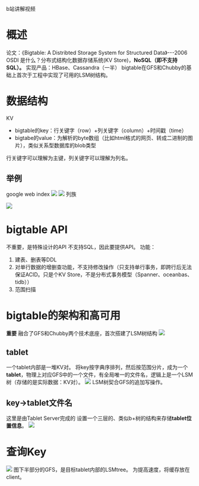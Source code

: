 b站讲解视频

# 概述

论文：《Bigtable: A Distribted Storage System for Structured Data》---2006 OSDI
是什么？分布式结构化数据存储系统(KV Store)，**NoSQL（即不支持SQL）。**
实现产品：HBase、Cassandra（一半）
bigtable在GFS和Chubby的基础上首次于工程中实现了可用的LSM树结构。

# 数据结构

KV
- bigtable的key：行关键字（row）+列关键字（column）+时间戳（time）
- bigtabe的value：为解析的byte数组（比如html格式的网页、转成二进制的图片），类似关系型数据库的blob类型

行关键字可以理解为主键，列关键字可以理解为列名。

## 举例

google web index
![](Pasted%20image%2020230704230440.png)
![](Pasted%20image%2020230704230618.png)
列族

![](Pasted%20image%2020230704230820.png)

# bigtable API

不重要，是特殊设计的API
不支持SQL，因此要提供API。
功能：
1. 建表、删表等DDL
2. 对单行数据的增删查功能，不支持修改操作（只支持单行事务，即跨行后无法保证ACID。只是个KV Store，不是分布式事务模型（Spanner、oceanbas、tidb））
3. 范围扫描

# bigtable的架构和高可用

**重要**
融合了GFS和Chubby两个技术底座，首次搭建了LSM树结构
![](Pasted%20image%2020230704231408.png)

## tablet

一个tablet内部是一堆KV对。
将key按字典序排列，然后按范围分片，成为一个**tablet**，物理上对应GFS中的一个文件，有全局唯一的文件名，逻辑上是一个LSM树（存储的是实际数据：KV对）。
![](Pasted%20image%2020230704231659.png)
LSM树契合GFS的追加写操作。

## key->tablet文件名

这里是由Tablet Server完成的
设置一个三层的、类似b+树的结构来存储**tablet位置信息**。
![](Pasted%20image%2020230704233942.png)


# 查询Key

![](Pasted%20image%2020230704234303.png)
图下半部分的GFS，是目标tablet内部的LSMtree。
为提高速度，将缓存放在client。